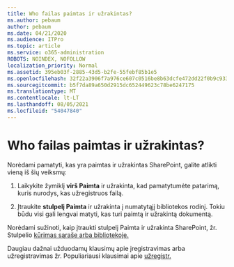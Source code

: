 ```yaml
---
title: Who failas paimtas ir užrakintas?
ms.author: pebaum
author: pebaum
ms.date: 04/21/2020
ms.audience: ITPro
ms.topic: article
ms.service: o365-administration
ROBOTS: NOINDEX, NOFOLLOW
localization_priority: Normal
ms.assetid: 395eb03f-2885-43d5-b2fe-55febf85b1e5
ms.openlocfilehash: 32f22a3906f7a976ce607c0516be8b63dcfe472dd22f0b9c933e79950ba5e932
ms.sourcegitcommit: b5f7da89a650d2915dc652449623c78be6247175
ms.translationtype: MT
ms.contentlocale: lt-LT
ms.lasthandoff: 08/05/2021
ms.locfileid: "54047840"
---
```

# <a name="who-has-a-file-checked-out"></a>Who failas paimtas ir užrakintas?

Norėdami pamatyti, kas yra paimtas ir užrakintas SharePoint, galite atlikti vieną iš šių veiksmų:
  
1. Laikykite žymiklį **virš Paimta** ir užrakinta, kad pamatytumėte patarimą, kuris nurodys, kas užregistruos failą. 
    
2. Įtraukite **stulpelį Paimta** ir užrakinta į numatytąjį bibliotekos rodinį. Tokiu būdu visi gali lengvai matyti, kas turi paimtą ir užrakintą dokumentą. 
    
Norėdami sužinoti, kaip įtraukti stulpelį Paimta ir užrakinta SharePoint, žr. Stulpelio [kūrimas sąraše arba bibliotekoje.](https://go.microsoft.com/fwlink/?linkid=2019591) 
  
Daugiau dažnai užduodamų klausimų apie įregistravimas arba užregistravimas žr. Populiariausi klausimai apie [užregistr.](https://go.microsoft.com/fwlink/?linkid=2018786)
  

